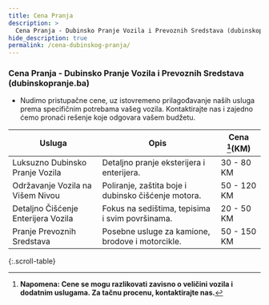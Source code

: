```yaml
---
title: Cena Pranja
description: >
  Cena Pranja - Dubinsko Pranje Vozila i Prevoznih Sredstava (dubinskopranje.ba)
hide_description: true
permalink: /cena-dubinskog-pranja/
---
```


### Cena Pranja - Dubinsko Pranje Vozila i Prevoznih Sredstava (dubinskopranje.ba)

- Nudimo pristupačne cene, uz istovremeno prilagođavanje naših usluga prema specifičnim potrebama vašeg vozila. Kontaktirajte nas i zajedno ćemo pronaći rešenje koje odgovara vašem budžetu.

| Usluga                                   | Opis                                                 | Cena [^1](KM)    |
|------------------------------------------|------------------------------------------------------|------------------|
| Luksuzno Dubinsko Pranje Vozila          | Detaljno pranje eksterijera i enterijera.            | 30 - 80 KM       |
| Održavanje Vozila na Višem Nivou         | Poliranje, zaštita boje i dubinsko čišćenje motora.  | 50 - 120 KM      |
| Detaljno Čišćenje Enterijera Vozila      | Fokus na sedištima, tepisima i svim površinama.      | 20 - 50 KM       |
| Pranje Prevoznih Sredstava               | Posebne usluge za kamione, brodove i motorcikle.     | 50 - 150 KM      |
{:.scroll-table}


[^1]: **Napomena: Cene se mogu razlikovati zavisno o veličini vozila i dodatnim uslugama. Za tačnu procenu, kontaktirajte nas.**
